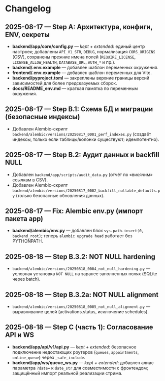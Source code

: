 # Changelog

## 2025-08-17 — Step A: Архитектура, конфиги, ENV, секреты
- **backend/app/core/config.py** — *kept + extended*: единый центр настроек; добавлены `API_V1_STR`, `DEBUG`, нормализация `CORS_ORIGINS` (CSV), сохранены прежние имена полей (`REQUIRE_LICENSE`, `LICENSE_ALLOW_HEALTH`, `DATABASE_URL`, `AUTH_*` и пр.).
- **backend/.env.example** — добавлен шаблон переменных окружения.
- **frontend/.env.example** — добавлен шаблон переменных для Vite.
- **backend/pyproject.toml** — закреплены верхние границы версий зависимостей для более предсказуемых сборок.
- **docs/README_env.md** — краткая памятка по переменным окружения.

## 2025-08-17 — Step B.1: Схема БД и миграции (безопасные индексы)
- Добавлен Alembic-скрипт `backend/alembic/versions/20250817_0001_perf_indexes.py` (создаёт индексы, только если таблицы/колонки существуют; идемпотентно).

## 2025-08-17 — Step B.2: Аудит данных и backfill NULL
- Добавлен `backend/app/scripts/audit_data.py` (отчёт по «висячим» ссылкам в CSV).
- Добавлен Alembic-скрипт `backend/alembic/versions/20250817_0002_backfill_nullable_defaults.py` (только безопасные обновления данных).

## 2025-08-17 — Fix: Alembic env.py (импорт пакета app)
- **backend/alembic/env.py** — добавлен блок `sys.path.insert(0, backend_root)`; теперь `alembic upgrade head` работает без PYTHONPATH.

## 2025-08-18 — Step B.3.2: NOT NULL hardening
- `backend/alembic/versions/20250818_0004_not_null_hardening.py` — условная установка `NOT NULL` на заранее заполненных полях (SQLite через batch).

## 2025-08-18 — Step B.3.2a: NOT NULL alignment
- `backend/alembic/versions/20250818_0005_not_null_alignment.py` — выравнивание целей (activations.status, исключение schedules).

## 2025-08-18 — **Step C (часть 1): Согласование API и WS**
- **backend/app/api/v1/api.py** — *kept + extended*: безопасное подключение недостающих роутеров (`queues`, `appointments`, `online_queue`) через `_safe_include`.
- **backend/app/ws/queue_ws.py** — *kept + extended*: добавлен алиас параметра `?date=` к `date_str` для совместимости с фронтендом; защищённый импорт реальной реализации стрима.
